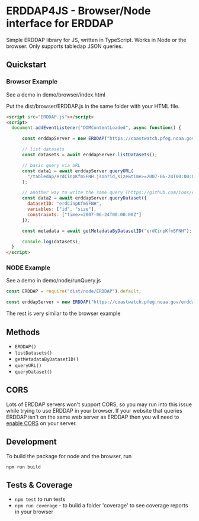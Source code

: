 # ERDDAP4JS - Browser/Node interface for ERDDAP

Simple ERDDAP library for JS, written in TypeScript. Works in Node or the browser. Only supports tabledap JSON queries.

## Quickstart

### Browser Example

See a demo in demo/browser/index.html

Put the dist/browser/ERDDAP.js in the same folder with your HTML file.

```html
<script src="ERDDAP.js"></script>
<script>
  document.addEventListener("DOMContentLoaded", async function() {

      const erddapServer = new ERDDAP("https://coastwatch.pfeg.noaa.gov/erddap");

      // list datasets
      const datasets = await erddapServer.listDatasets();

      // basic query via URL
      const data1 = await erddapServer.queryURL(
        "/tabledap/erdCinpKfmSFNH.json?id,size&time>=2007-06-24T00:00:00Z"
      );

      // another way to write the same query (https://github.com/ioos/erddapy)[erdappy] style
      const data2 = await erddapServer.queryDataset({
        datasetID: "erdCinpKfmSFNH",
        variables: ["id", "size"],
        constraints: ["time>=2007-06-24T00:00:00Z"]
      });

      const metadata = await getMetadataByDatasetID("erdCinpKfmSFNH");

      console.log(datasets);
  }
</script>
```

### NODE Example

See a demo in demo/node/runQuery.js

```js
const ERDDAP = require("dist/node/ERDDAP").default;

const erddapServer = new ERDDAP("https://coastwatch.pfeg.noaa.gov/erddap");
```

The rest is very similar to the browser example

## Methods

- `ERDDAP()`
- `listDatasets()`
- `getMetadataByDatasetID()`
- `queryURL()`
- `queryDataset()`

## CORS

Lots of ERDDAP servers won't support CORS, so you may run into this issue while trying to use ERDDAP in your browser. If your website that queries ERDDAP isn't on the same web server as ERDDAP then you wil need to [enable CORS](https://enable-cors.org/server.html) on your server.

## Development

To build the package for node and the browser, run

`npm run build`

## Tests & Coverage

- `npm test` to run tests
- `npm run coverage` - to build a folder 'coverage' to see coverage reports in your browser
